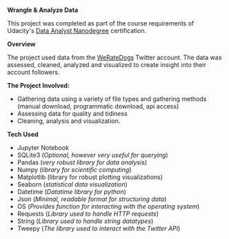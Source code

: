 <p><strong>Wrangle &amp; Analyze Data</strong></p>
<p>This project was completed as part of the course requirements of Udacity's&nbsp;<a href="https://www.udacity.com/course/data-analyst-nanodegree--nd002">Data Analyst Nanodegree</a>&nbsp;certification.</p>
<p><strong>Overview</strong></p>
<p>The project used data from the&nbsp;<a href="https://twitter.com/dog_rates">WeRateDogs</a>&nbsp;Twitter account. The data was assessed, cleaned, analyzed and visualized to create insight into their account followers.</p>
<p><strong>The Project Involved:</strong></p>
<ul>
<li>Gathering data using a variety of file types and gathering methods (manual download, programmatic download, api access)</li>
<li>Assessing data for quality and tidiness</li>
<li>Cleaning, analysis and visualization.</li>
</ul>
<p><strong>Tech Used</strong></p>
<ul>
<li>Jupyter Notebook</li>
<li>SQLite3 (<em>Optional, however very useful for querying</em>)</li>
<li>Pandas (<em>very robust library for data analysis)</em></li>
<li>Numpy (<em>library for scientific computing</em>)</li>
<li>Matplotlib (library for robust plotting visualizations)</li>
<li>Seaborn (<em>statistical data visualization</em>)</li>
<li>Datetime (<em>Datatime library for python</em>)</li>
<li>Json (<em>Minimal, readable format for structuring data</em>)</li>
<li>OS (<em>Provides function for interacting with the operating system</em>)</li>
<li>Requests (<em>Library used to handle HTTP requests</em>)</li>
<li>String (<em>Library used to handle string datatypes</em>)</li>
<li>Tweepy (<em>The library used to interact with the Twitter API</em>)</li>
</ul>
<p>&nbsp;</p>
